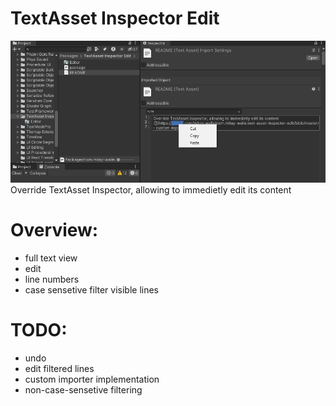 # TextAsset Inspector Edit
![](https://github.com/mitay-walle/com.mitay-walle.text-asset-inspector-edit/blob/master/Documentation~/InspectorPreview.png)
Override TextAsset Inspector, allowing to immedietly edit its content

# Overview:
- full text view
- edit
- line numbers
- case sensetive filter visible lines

# TODO:
- undo
- edit filtered lines
- custom importer implementation
- non-case-sensetive filtering
